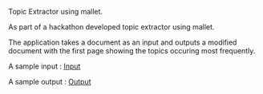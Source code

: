 Topic Extractor using mallet.



As part of a hackathon developed topic extractor using mallet.

The application takes a document as an input and outputs a modified document with the first page showing the topics occuring most frequently.


A sample input : [Input](inp.pdf)

A sample output : [Output](out.pdf)
